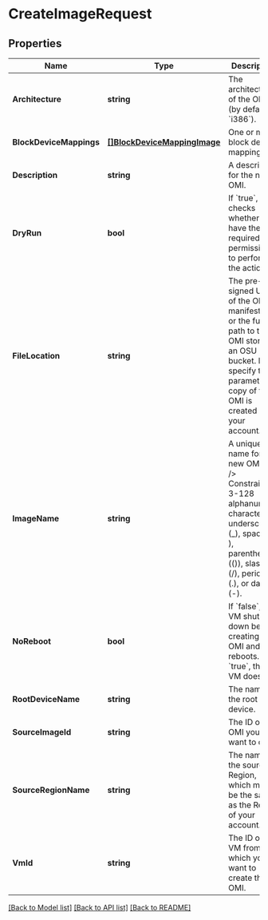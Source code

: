 # CreateImageRequest

## Properties

Name | Type | Description | Notes
------------ | ------------- | ------------- | -------------
**Architecture** | **string** | The architecture of the OMI (by default, &#x60;i386&#x60;). | [optional] 
**BlockDeviceMappings** | [**[]BlockDeviceMappingImage**](BlockDeviceMappingImage.md) | One or more block device mappings. | [optional] 
**Description** | **string** | A description for the new OMI. | [optional] 
**DryRun** | **bool** | If &#x60;true&#x60;, checks whether you have the required permissions to perform the action. | [optional] 
**FileLocation** | **string** | The pre-signed URL of the OMI manifest file, or the full path to the OMI stored in an OSU bucket. If you specify this parameter, a copy of the OMI is created in your account. | [optional] 
**ImageName** | **string** | A unique name for the new OMI.&lt;br /&gt; Constraints: 3-128 alphanumeric characters, underscores (_), spaces ( ), parentheses (()), slashes (/), periods (.), or dashes (-). | [optional] 
**NoReboot** | **bool** | If &#x60;false&#x60;, the VM shuts down before creating the OMI and then reboots. If &#x60;true&#x60;, the VM does not. | [optional] 
**RootDeviceName** | **string** | The name of the root device. | [optional] 
**SourceImageId** | **string** | The ID of the OMI you want to copy. | [optional] 
**SourceRegionName** | **string** | The name of the source Region, which must be the same as the Region of your account. | [optional] 
**VmId** | **string** | The ID of the VM from which you want to create the OMI. | [optional] 

[[Back to Model list]](../README.md#documentation-for-models) [[Back to API list]](../README.md#documentation-for-api-endpoints) [[Back to README]](../README.md)


